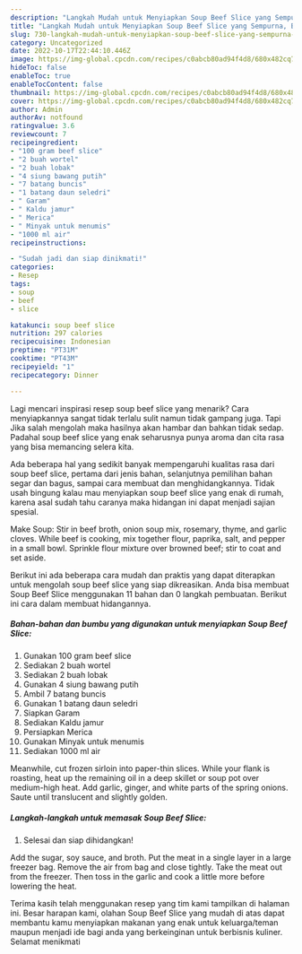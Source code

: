```yaml
---
description: "Langkah Mudah untuk Menyiapkan Soup Beef Slice yang Sempurna, Buat Buka Puasa Lezat"
title: "Langkah Mudah untuk Menyiapkan Soup Beef Slice yang Sempurna, Buat Buka Puasa Lezat"
slug: 730-langkah-mudah-untuk-menyiapkan-soup-beef-slice-yang-sempurna-buat-buka-puasa-lezat
category: Uncategorized
date: 2022-10-17T22:44:10.446Z
image: https://img-global.cpcdn.com/recipes/c0abcb80ad94f4d8/680x482cq70/soup-beef-slice-foto-resep-utama.jpg
hideToc: false
enableToc: true
enableTocContent: false
thumbnail: https://img-global.cpcdn.com/recipes/c0abcb80ad94f4d8/680x482cq70/soup-beef-slice-foto-resep-utama.jpg
cover: https://img-global.cpcdn.com/recipes/c0abcb80ad94f4d8/680x482cq70/soup-beef-slice-foto-resep-utama.jpg
author: Admin
authorAv: notfound
ratingvalue: 3.6
reviewcount: 7
recipeingredient:
- "100 gram beef slice"
- "2 buah wortel"
- "2 buah lobak"
- "4 siung bawang putih"
- "7 batang buncis"
- "1 batang daun seledri"
- " Garam"
- " Kaldu jamur"
- " Merica"
- " Minyak untuk menumis"
- "1000 ml air"
recipeinstructions:

- "Sudah jadi dan siap dinikmati!"
categories:
- Resep
tags:
- soup
- beef
- slice

katakunci: soup beef slice 
nutrition: 297 calories
recipecuisine: Indonesian
preptime: "PT31M"
cooktime: "PT43M"
recipeyield: "1"
recipecategory: Dinner

---
```



Lagi mencari inspirasi resep soup beef slice yang menarik? Cara menyiapkannya sangat tidak terlalu sulit namun tidak gampang juga. Tapi Jika salah mengolah maka hasilnya akan hambar dan bahkan tidak sedap. Padahal soup beef slice yang enak seharusnya punya aroma dan cita rasa yang bisa memancing selera kita.


Ada beberapa hal yang sedikit banyak mempengaruhi kualitas rasa dari soup beef slice, pertama dari jenis bahan, selanjutnya pemilihan bahan segar dan bagus, sampai cara membuat dan menghidangkannya. Tidak usah bingung kalau mau menyiapkan soup beef slice yang enak di rumah, karena asal sudah tahu caranya maka hidangan ini dapat menjadi sajian spesial.

Make Soup: Stir in beef broth, onion soup mix, rosemary, thyme, and garlic cloves. While beef is cooking, mix together flour, paprika, salt, and pepper in a small bowl. Sprinkle flour mixture over browned beef; stir to coat and set aside.


Berikut ini ada beberapa cara mudah dan praktis yang dapat diterapkan untuk mengolah soup beef slice yang siap dikreasikan. Anda bisa membuat Soup Beef Slice menggunakan 11 bahan dan 0 langkah pembuatan. Berikut ini cara dalam membuat hidangannya.

<!--inarticleads1-->

##### Bahan-bahan dan bumbu yang digunakan untuk menyiapkan Soup Beef Slice:

1. Gunakan 100 gram beef slice
1. Sediakan 2 buah wortel
1. Sediakan 2 buah lobak
1. Gunakan 4 siung bawang putih
1. Ambil 7 batang buncis
1. Gunakan 1 batang daun seledri
1. Siapkan  Garam
1. Sediakan  Kaldu jamur
1. Persiapkan  Merica
1. Gunakan  Minyak untuk menumis
1. Sediakan 1000 ml air


Meanwhile, cut frozen sirloin into paper-thin slices. While your flank is roasting, heat up the remaining oil in a deep skillet or soup pot over medium-high heat. Add garlic, ginger, and white parts of the spring onions. Saute until translucent and slightly golden. 

<!--inarticleads2-->

##### Langkah-langkah untuk memasak Soup Beef Slice:


1. Selesai dan siap dihidangkan!

Add the sugar, soy sauce, and broth. Put the meat in a single layer in a large freezer bag. Remove the air from bag and close tightly. Take the meat out from the freezer. Then toss in the garlic and cook a little more before lowering the heat. 

Terima kasih telah menggunakan resep yang tim kami tampilkan di halaman ini. Besar harapan kami, olahan Soup Beef Slice yang mudah di atas dapat membantu kamu menyiapkan makanan yang enak untuk keluarga/teman maupun menjadi ide bagi anda yang berkeinginan untuk berbisnis kuliner. Selamat menikmati
